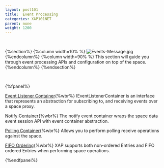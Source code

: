 ```yaml
---
layout: post101
title:  Event Processing
categories: XAP101NET
parent: none
weight: 1200
---
```


<br>

{%section%}
{%column width=10% %}
![Events-Message.jpg](/attachment_files/subject/Events-Message.png)
{%endcolumn%}
{%column width=90% %}
This section will guide you through event processing APIs and configuration on top of the space.
{%endcolumn%}
{%endsection%}


<br>

{%fpanel%}

[Event Listener Container](./event-listener-container.html){%wbr%}
IEventListenerContainer is an interface that represents an abstraction for subscribing to, and receiving events over a space proxy.

[Notify Container](./notify-container.html){%wbr%}
The notify event container wraps the space data event session API with event container abstraction.

[Polling Container](./polling-container.html){%wbr%}
Allows you to perform polling receive operations against the space.

[FIFO Ordering](./fifo-overview.html){%wbr%}
XAP supports both non-ordered Entries and FIFO ordered Entries when performing space operations.

{%endfpanel%}



